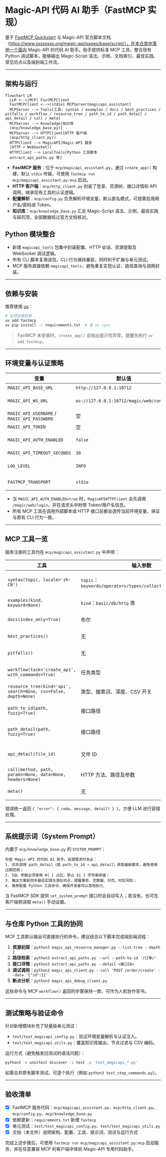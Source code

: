 # Magic-API 代码 AI 助手（FastMCP 实现）

基于 [FastMCP Quickstart](https://gofastmcp.com/getting-started/quickstart) 与 Magic-API 官方脚本文档（https://www.ssssssss.org/magic-api/pages/base/script/），在本仓库中落地一个面向 Magic-API 的代码 AI 助手。助手提供标准 MCP 工具，整合现有 Python 调试脚本，能够输出 Magic-Script 语法、示例、文档索引、最佳实践、常见坑点以及端到端工作流。

---

## 架构与运行

```mermaid
flowchart LR
  LLM <-->|MCP| FastMCPClient
  FastMCPClient <-->|stdio| MCPServer[magicapi_assistant]
  MCPServer --> Tools[工具: syntax / examples / docs / best_practices / pitfalls / workflow / resource_tree / path_to_id / path_detail / api_detail / call / meta]
  MCPServer --> Knowledge[知识库
  (mcp/knowledge_base.py)]
  MCPServer --> HTTPClient[HTTP 客户端
  (mcp/http_client.py)]
  HTTPClient --> MagicAPI[Magic-API 服务
  (HTTP + WebSocket)]
  HTTPClient --> LocalTools[Python 工具脚本
  extract_api_paths.py 等]
```

- **FastMCP 服务**：位于 `mcp/magicapi_assistant.py`，通过 `create_app()` 构建，默认 `stdio` 传输，可使用 `fastmcp run mcp/magicapi_assistant.py:mcp` 启动。
- **HTTP 客户端**：`mcp/http_client.py` 封装了登录、资源树、接口详情和 API 调用，继承现有工具的认证逻辑。
- **配置解析**：`mcp/config.py` 负责解析环境变量，默认匿名模式，可按需启用用户名/密码或 Token。
- **知识库**：`mcp/knowledge_base.py` 汇总 Magic-Script 语法、示例、最佳实践与踩坑项，全部数据经过官方文档核对。

## Python 模块整合

- 新增 `magicapi_tools` 包集中封装配置、HTTP 会话、资源提取及 WebSocket 调试逻辑。
- 所有 CLI 脚本复用该包，CLI 行为保持兼容，同时利于扩展与单元测试。
- MCP 服务直接依赖 `magicapi_tools`，避免重复实现认证、路径查询与调用封装。

---

## 依赖与安装

推荐使用 [uv](https://gofastmcp.com/getting-started/installation)：

```bash
# 在项目根目录
uv add fastmcp
uv pip install -r requirements.txt  # 或 uv sync
```

> FastMCP 未安装时，`create_app()` 会抛出提示性异常，提醒先执行 `uv add fastmcp`。

---

## 环境变量与认证策略

| 变量 | 默认值 | 说明 |
| --- | --- | --- |
| `MAGIC_API_BASE_URL` | `http://127.0.0.1:10712` | HTTP 接口根地址 |
| `MAGIC_API_WS_URL` | `ws://127.0.0.1:10712/magic/web/console` | WebSocket 控制台地址（暂保留浮动） |
| `MAGIC_API_USERNAME` / `MAGIC_API_PASSWORD` | 空 | 认证用户名与密码 |
| `MAGIC_API_TOKEN` | 空 | Header Token |
| `MAGIC_API_AUTH_ENABLED` | `false` | 是否启用认证（true/false/1/on） |
| `MAGIC_API_TIMEOUT_SECONDS` | `30` | HTTP 请求超时时间 |
| `LOG_LEVEL` | `INFO` | MCP 服务日志等级（预留） |
| `FASTMCP_TRANSPORT` | `stdio` | 可切换为 `http` 等 Transport |

- 当 `MAGIC_API_AUTH_ENABLED=true` 时，`MagicAPIHTTPClient` 会先调用 `/magic/web/login`，并在请求头中附带 Token/用户名信息。
- 所有 MCP 工具在调用外部脚本或 HTTP 接口前都会透传当前环境变量，保证与原有 CLI 行为一致。

---

## MCP 工具一览

服务注册的工具均在 `mcp/magicapi_assistant.py` 中声明：

| 工具 | 输入参数 | 返回结构 | 说明 |
| --- | --- | --- | --- |
| `syntax(topic, locale='zh-CN')` | `topic`：`keywords/operators/types/collections/db/response` | `{topic, title, summary, sections[], doc}` | 从知识库返回 Magic-Script 语法速查，覆盖可选链、事务、集合操作等重点。 |
| `examples(kind, keyword=None)` | `kind`：`basic/db/http` 等 | `{kind, examples[]}` | 返回场景化示例，支持关键字过滤。 |
| `docs(index_only=True)` | 布尔 | `{index, summary?}` | Magic-API 官方文档导航，含脚本语法与模块说明。 |
| `best_practices()` | 无 | `{items[]}` | SQL 注入防护、事务规范、响应统一等团队最佳实践。 |
| `pitfalls()` | 无 | `{items[]}` | 逻辑短路差异、`exit` 语义、时间戳转换等常见坑点。 |
| `workflow(task='create_api', with_commands=True)` | 任务类型 | `{task, description, steps[], commands?[]}` | 工作流中融入仓库 Python 脚本，默认返回命令清单。 |
| `resource_tree(kind='api', search=None, csv=False, depth=None)` | 类型、搜索词、深度、CSV 开关 | `{kind, count, nodes[], csv?}` | 调用资源树 API，返回结构化节点列表，可选 CSV 输出。 |
| `path_to_id(path, fuzzy=True)` | 接口路径 | `{path, matches[]}` 或错误 | 通过资源树查找接口 ID，支持模糊/精确匹配。 |
| `path_detail(path, fuzzy=True)` | 接口路径 | `{path, fuzzy, results[{meta, detail|error}]}` | 直接返回详情，等价于脚本 `--path-to-detail` 功能。 |
| `api_detail(file_id)` | 文件 ID | `{id, name, path, method, script, meta_raw}` | 包装 `/magic/web/resource/file/{id}`，返回完整脚本与元信息。 |
| `call(method, path, params=None, data=None, headers=None)` | HTTP 方法、路径及参数 | `{status, headers, body}` | 直接发起 Magic-API 调用，自动注入调用标识头。 |
| `meta()` | 无 | `{system_prompt, environment}` | 返回系统提示词与运行时环境信息，便于客户端调试。 |

错误统一返回 `{ "error": { code, message, detail? } }`，方便 LLM 进行容错处理。

---

## 系统提示词（System Prompt）

内置于 `mcp/knowledge_base.py` 的 `SYSTEM_PROMPT`：

```
你是 Magic-API 的代码 AI 助手。处理需求时务必：
1. 优先调用 path_detail（或 path_to_id → api_detail）获取最新脚本，避免使用过期范例；
2. SQL 参数必须使用 #{ } 占位，禁止 ${ } 字符串拼接；
3. 输出方案前同步最佳实践与潜在坑点，提醒事务、空数据、分页、时区风险；
4. 推荐配套 Python 工具命令，确保开发者可以落地执行。
```

当 FastMCP SDK 提供 `set_system_prompt` 接口时会自动写入；若没有，也可在客户端侧读取 `meta()` 手动设置。

---

## 与仓库 Python 工具的协同

MCP 工具默认输出可直接执行的命令，建议结合以下脚本完成端到端流程：

1. **资源初探**：`python3 magic_api_resource_manager.py --list-tree --depth 2`
2. **路径检索**：`python3 extract_api_paths.py --url --path-to-id '/订单/'`
3. **接口详情**：`python3 extract_api_paths.py --detail <接口ID>`
4. **调试调用**：`python3 magic_api_client.py --call 'POST /order/create' --data '{"id":1}'`
5. **断点分析**：`python3 magic_api_debug_client.py`

这些命令与 MCP `workflow()` 返回的步骤保持一致，可作为人机协作背书。

---

## 测试策略与验证命令

针对新增模块补充了轻量级单元测试：

- `test/test_magicapi_config.py`：验证环境变量解析与认证注入。
- `test/test_magicapi_utils.py`：覆盖知识库输出、节点过滤与 CSV 编码。

运行方式（避免触发旧测试的语法问题）：

```bash
python3 -m unittest discover -s test -p 'test_magicapi_*.py'
```

如需合并原有脚本测试，可逐个执行（例如 `python3 test_step_commands.py`）。

---

## 验收清单

- [x] FastMCP 服务代码：`mcp/magicapi_assistant.py`、`mcp/http_client.py`、`mcp/config.py`、`mcp/knowledge_base.py`
- [x] 依赖更新：`requirements.txt` 新增 `fastmcp`
- [x] 单元测试：`test/test_magicapi_config.py`、`test/test_magicapi_utils.py`
- [x] 文档（本文件）说明架构、配置、工具、提示词、测试与运行方式

完成上述步骤后，可使用 `fastmcp run mcp/magicapi_assistant.py:mcp` 启动服务，并在任意兼容 MCP 的客户端中体验 Magic-API 专用代码助手。
